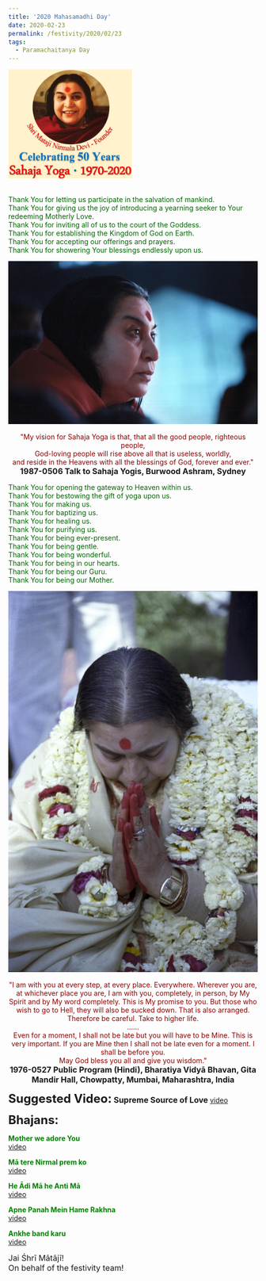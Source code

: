 ```yaml
---
title: '2020 Mahasamadhi Day'
date: 2020-02-23
permalink: /festivity/2020/02/23
tags:
  - Paramachaitanya Day
---
```


<div style="text-align: left"><img src="/images/image00.png" width="250" /></div><br>

<p>
<font color="DarkGreen">Thank You for letting us participate in the salvation of mankind.<br>
Thank You for giving us the joy of introducing a yearning seeker to Your redeeming Motherly Love.<br>
Thank You for inviting all of us to the court of the Goddess.<br>
Thank You for establishing the Kingdom of God on Earth.<br>
Thank You for accepting our offerings and prayers.<br>
Thank You for showering Your blessings endlessly upon us.</font>
</p>

<div style="text-align: center"><img src="/images/image326.png" /></div>

<p style="text-align:center;">
<font color="DarkRed">"My vision for Sahaja Yoga is that, that all the good people, righteous people,<br>
God-loving people will rise above all that is useless, worldly,<br>
and reside in the Heavens with all the blessings of God, forever and ever."</font><br>
<font size="+0"><b>1987-0506 Talk to Sahaja Yogis, Burwood Ashram, Sydney</b></font>
</p>

<p>
<font color="DarkGreen">Thank You for opening the gateway to Heaven within us.<br>
Thank You for bestowing the gift of yoga upon us.<br>
Thank You for making us.<br>
Thank You for baptizing us.<br>
Thank You for healing us.<br>
Thank You for purifying us.<br>
Thank You for being ever-present.<br>
Thank You for being gentle.<br>
Thank You for being wonderful.<br>
Thank You for being in our hearts.<br>
Thank You for being our Guru.<br>
Thank You for being our Mother.</font>
</p>

<div style="text-align: center"><img src="/images/image327.png" /></div>

<p style="text-align:center;">
<font color="DarkRed">"I am with you at every step, at every place. Everywhere. Wherever you are, at whichever place you are, I am with you, completely, in person, by My Spirit and by My word completely. This is My promise to you. But those who wish to go to Hell, they will also be sucked down. That is also arranged. Therefore be careful. Take to higher life.<br>
......<br>
Even for a moment, I shall not be late but you will have to be Mine. This is very important. If you are Mine then I shall not be late even for a moment. I shall be before you.<br>
May God bless you all and give you wisdom."</font><br>
<font size="+0"><b>1976-0527 Public Program (Hindi), Bharatiya Vidyā Bhavan, Gita Mandir Hall, Chowpatty, Mumbai, Maharashtra, India</b></font>
</p>

<font size="+2"><b>Suggested Video:</b></font> 
<font size="+0"><b>Supreme Source of Love</b></font>
<a href="https://vimeo.com/60342739"> video</a><br>

<font size="+2"><b>Bhajans:</b></font>

<p>
<font color="green"><b>Mother we adore You</b></font><br>
<a href="https://www.youtube.com/watch?v=LsWaC7NktHA&list=PLuAVZW42aaCnQ3JW90xymBbcyS-gt6SE1&index=10">video</a>
</p>

<p>
<font color="green"><b>Mā tere Nirmal prem ko</b></font><br>
<a href="https://www.youtube.com/watch?v=YLLoomUwrOQ">video</a>
</p>
 
<p>
<font color="green"><b>He Ādi Mā he Anti Mā</b></font><br>
<a href="https://www.youtube.com/watch?v=7xjFWTP_110">video</a> 
</p>

<p>
<font color="green"><b>Apne Panah Mein Hame Rakhna</b></font><br>
<a href="https://www.youtube.com/watch?v=1zzMwHijwI0">video</a> 
</p>

<p>
<font color="green"><b>Ankhe band karu</b></font><br>
<a href="https://www.youtube.com/watch?v=HluLtgi5ZfA">video</a> 
</p>

<p>
<font size="+0">Jai Śhrī Mātājī!<br>
On behalf of the festivity team!</font>
</p>